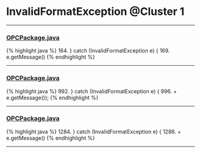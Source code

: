 # InvalidFormatException @Cluster 1

***

### [OPCPackage.java](https://searchcode.com/codesearch/view/97406292/)
{% highlight java %}
164. } catch (InvalidFormatException e) {
169.       e.getMessage()
{% endhighlight %}

***

### [OPCPackage.java](https://searchcode.com/codesearch/view/97406292/)
{% highlight java %}
992. } catch (InvalidFormatException e) {
996.       + e.getMessage());
{% endhighlight %}

***

### [OPCPackage.java](https://searchcode.com/codesearch/view/97406292/)
{% highlight java %}
1284. } catch (InvalidFormatException e) {
1286.       + e.getMessage()
{% endhighlight %}

***


